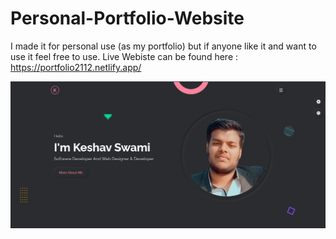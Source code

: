 # Personal-Portfolio-Website
I made it for personal use (as my portfolio) but if anyone like it 
and want to use it feel free to use. Live Webiste can be found here : https://portfolio2112.netlify.app/

![](Template/Template.png)

